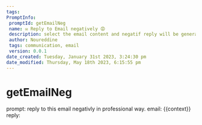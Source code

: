 ```yaml
---
tags: 
PromptInfo:
 promptId: getEmailNeg
 name: ✉️ Reply to Email negatively 😡
 description: select the email content and negatif reply will be generated
 author: Noureddine
 tags: communication, email
 version: 0.0.1
date_created: Tuesday, January 31st 2023, 3:24:30 pm
date_modified: Thursday, May 18th 2023, 6:15:55 pm
---
```

# getEmailNeg
prompt:
reply to this email negativly in professional way. 
email: 
{{context}}
reply: 
